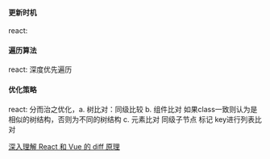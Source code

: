 
#### 更新时机
react:

#### 遍历算法
react: 深度优先遍历

#### 优化策略
react: 分而治之优化，a. 树比对：同级比较 b. 组件比对 如果class一致则认为是相似的树结构，否则为不同的树结构 c. 元素比对 同级子节点 标记 key进行列表比对



[深入理解 React 和 Vue 的 diff 原理](https://juejin.cn/post/7255855818594254906?searchId=20230831012940F57DCE4C502637ADDEB5)
